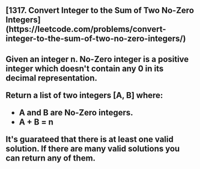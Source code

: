 <h2>[1317. Convert Integer to the Sum of Two No-Zero Integers](https://leetcode.com/problems/convert-integer-to-the-sum-of-two-no-zero-integers/)<h2>

Given an integer n. No-Zero integer is a positive integer which doesn't contain any 0 in its decimal representation.

Return a list of two integers [A, B] where:

* A and B are No-Zero integers.
* A + B = n
 
It's guarateed that there is at least one valid solution. If there are many valid solutions you can return any of them.